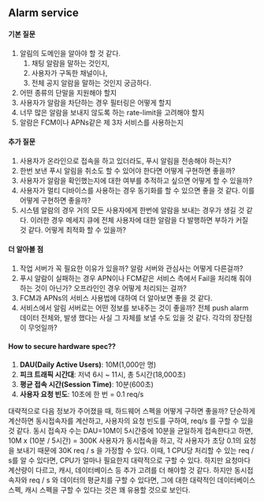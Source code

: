 ## Alarm service

#### 기본 질문
1. 알림의 도메인을 알아야 할 것 같다. 
	1. 채팅 알람을 말하는 것인지,
	2. 사용자가 구독한 채널이나,
	3. 전체 공지 알람을 말하는 것인지 궁금하다.
2. 어떤 종류의 단말을 지원해야 할지
3. 사용자가 알람을 차단하는 경우 필터링은 어떻게 할지
4. 너무 많은 알람을 보내지 않도록 하는 rate-limit을 고려해야 할지
5. 알람은 FCM이나 APNs같은 제 3자 서비스를 사용하는지


#### 추가 질문
1. 사용자가 온라인으로 접속을 하고 있더라도, 푸시 알림을 전송해야 하는지?
2. 한번 보낸 푸시 알림을 취소도 할 수 있어야 한다면 어떻게 구현하면 좋을까?
3. 사용자가 알람을 확인했는지에 대한 여부를 추적하고 싶으면 어떻게 할 수 있을까?
4. 사용자가 멀티 디바이스를 사용하는 경우 동기화를 할 수 있으면 좋을 것 같다. 이를 어떻게 구현하면 좋을까?
5. 시스템 알람의 경우 거의 모든 사용자에게 한번에 알람을 보내는 경우가 생길 것 같다. 이러한 경우 메세지 큐에 전체 사용자에 대한 알람을 다 발행하면 부하가 커질 것 같다. 어떻게 최적화 할 수 있을까?


#### 더 알아볼 점
1. 작업 서버가 꼭 필요한 이유가 있을까? 알람 서버와 관심사는 어떻게 다른걸까? 
2. 푸시 알람이 실패하는 경우 APN이나 FCM같은 서비스 측에서 Fail을 처리해 줘야 하는 것이 아닌가? 오프라인인 경우 어떻게 처리되는 걸까?
3. FCM과 APNs의 서비스 사용법에 대하여 더 알아보면 좋을 것 같다.
4. 서비스에서 알림 서버로는 어떤 정보를 보내주는 것이 좋을까? 전체 push alarm 데이터 전체와, 발생 했다는 사실 그 자체를 보낼 수도 있을 것 같다. 각각의 장단점이 무엇일까?
#### How to secure hardware spec??

1. **DAU(Daily Active Users)**: 10M(1,000만 명)
2. **피크 트래픽 시간대**: 저녁 6시 ~ 11시, 총 5시간(18,000초)
3. **평균 접속 시간(Session Time)**: 10분(600초)
4. **사용자 요청 빈도**: 10초에 한 번 = 0.1 req/s 

대략적으로 다음 정보가 주어졌을 때, 하드웨어 스펙을 어떻게 구하면 좋을까? 단순하게 계산하면 동시접속자를 계산하고, 사용자의 요청 빈도를 구하여, req/s 를 구할 수 있을 것 같다. 동시 접속자 수는 DAU=10M이 5시간중에 10분을 균일하게 접속한다고 하면, 10M x (10분 / 5시간) = 300K 사용자가 동시접속을 하고, 각 사용자가 초당 0.1의 요청을 보내기 때문에 30K req / s 을 가정할 수 있다. 이때, 1 CPU당 처리할 수 있는 req / s를 알 수 있다면, CPU가 얼마나 필요한지 대략적으로 구할 수 있다.
 하지만 요청마다 계산량이 다르고, 캐시, 데이터베이스 등 추가 고려를 더 해야할 것 같다. 하지만 동시접속자와 req / s 와 데이터의 평균치를 구할 수 있다면, 그에 대한 대략적인 데이터베이스 스펙, 캐시 스펙을 구할 수 있다는 것은 꽤 유용할 것으로 보인다.